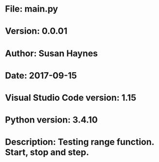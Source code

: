 # File:     main.py
# Version:  0.0.01
# Author:   Susan Haynes
# Date: 2017-09-15
# Visual Studio Code version: 1.15
# Python version: 3.4.10

# Description: Testing range function. Start, stop and step.

